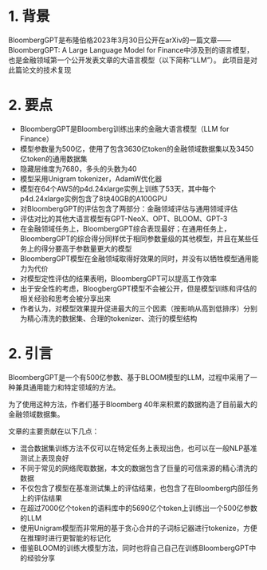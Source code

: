 # 1. 背景

BloombergGPT是布隆伯格2023年3月30日公开在arXiv的一篇文章——BloombergGPT: A Large Language Model for Finance中涉及到的语言模型，也是金融领域第一个公开发表文章的大语言模型（以下简称“LLM”）。
此项目是对此篇论文的技术复现

# 2. 要点
* BloombergGPT是Bloomberg训练出来的金融大语言模型（LLM for Finance）
* 模型参数量为500亿，使用了包含3630亿token的金融领域数据集以及3450亿token的通用数据集
* 隐藏层维度为7680，多头的头数为40
* 模型采用Unigram tokenizer，AdamW优化器
* 模型在64个AWS的p4d.24xlarge实例上训练了53天，其中每个p4d.24xlarge实例包含了8块40GB的A100GPU
* 对BloombergGPT的评估包含了两部分：金融领域评估与通用领域评估
* 评估对比的其他大语言模型有GPT-NeoX、OPT、BLOOM、GPT-3
* 在金融领域任务上，BloombergGPT综合表现最好；在通用任务上，BloombergGPT的综合得分同样优于相同参数量级的其他模型，并且在某些任务上的得分要高于参数量更大的模型
* BloombergGPT模型在金融领域取得好效果的同时，并没有以牺牲模型通用能力为代价
* 对模型定性评估的结果表明，BloombergGPT可以提高工作效率
* 出于安全性的考虑，BloogbergGPT模型不会被公开，但是模型训练和评估的相关经验和思考会被分享出来
* 作者认为，对模型效果提升促进最大的三个因素（按影响从高到低排序）分别为精心清洗的数据集、合理的tokenizer、流行的模型结构

# 2. 引言
BloombergGPT是一个有500亿参数、基于BLOOM模型的LLM，过程中采用了一种兼具通用能力和特定领域的方法。

为了使用这种方法，作者们基于Bloomberg 40年来积累的数据构造了目前最大的金融领域数据集。

文章的主要贡献在以下几点：

* 混合数据集训练方法不仅可以在特定任务上表现出色，也可以在一般NLP基准测试上表现良好
* 不同于常见的网络爬取数据，本文的数据包含了巨量的可信来源的精心清洗的数据
* 不仅包含了模型在基准测试集上的评估结果，也包含了在Bloomberg内部任务上的评估结果
* 在超过7000亿个token的语料库中的5690亿个token上训练出一个500亿参数的LLM
* 使用Unigram模型而非常用的基于贪心合并的子词标记器进行tokenize，方便在推理时进行更智能的标记化
* 借鉴BLOOM的训练大模型方法，同时也将自己自己在训练BloombergGPT中的经验分享